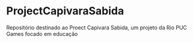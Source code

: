 # ProjectCapivaraSabida
Repositório destinado ao Proect Capivara Sabida, um projeto da Rio PUC Games focado em educação
